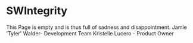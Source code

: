 # SWIntegrity
This Page is empty and is thus full of sadness and disappointment.
Jamie 'Tyler' Walder- Development Team
Kristelle Lucero - Product Owner
